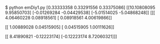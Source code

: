 $ python emDiy1.py
[0.33333358 0.33291556 0.33375086]
[[10.10808095  9.95850703]
 [-0.01269284 -0.04429538]
 [-5.01514025 -5.04868248]]
[[[ 4.06460228  0.08918561]
  [ 0.08918561  4.00619866]]

 [[ 1.00889028  0.04515905]
  [ 0.04515905  1.00111626]]

 [[ 8.41890821 -0.12223174]
  [-0.12223174  8.72060321]]]
